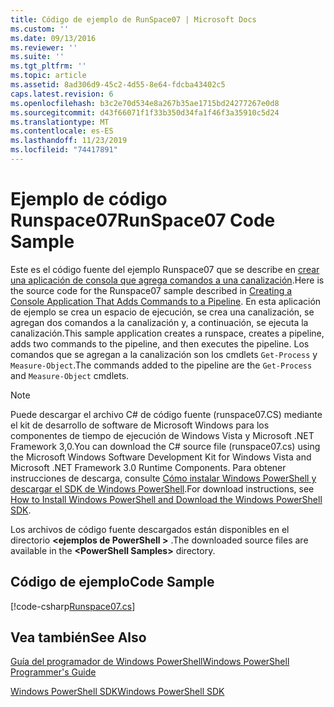 ```yaml
---
title: Código de ejemplo de RunSpace07 | Microsoft Docs
ms.custom: ''
ms.date: 09/13/2016
ms.reviewer: ''
ms.suite: ''
ms.tgt_pltfrm: ''
ms.topic: article
ms.assetid: 8ad306d9-45c2-4d55-8e64-fdcba43402c5
caps.latest.revision: 6
ms.openlocfilehash: b3c2e70d534e8a267b35ae1715bd24277267e0d8
ms.sourcegitcommit: d43f66071f1f33b350d34fa1f46f3a35910c5d24
ms.translationtype: MT
ms.contentlocale: es-ES
ms.lasthandoff: 11/23/2019
ms.locfileid: "74417891"
---
```

# <a name="runspace07-code-sample"></a><span data-ttu-id="11864-102">Ejemplo de código Runspace07</span><span class="sxs-lookup"><span data-stu-id="11864-102">RunSpace07 Code Sample</span></span>

<span data-ttu-id="11864-103">Este es el código fuente del ejemplo Runspace07 que se describe en [crear una aplicación de consola que agrega comandos a una canalización](https://msdn.microsoft.com/en-us/01eb7808-e97b-4905-80be-9e2fa38c262e).</span><span class="sxs-lookup"><span data-stu-id="11864-103">Here is the source code for the Runspace07 sample described in [Creating a Console Application That Adds Commands to a Pipeline](https://msdn.microsoft.com/en-us/01eb7808-e97b-4905-80be-9e2fa38c262e).</span></span> <span data-ttu-id="11864-104">En esta aplicación de ejemplo se crea un espacio de ejecución, se crea una canalización, se agregan dos comandos a la canalización y, a continuación, se ejecuta la canalización.</span><span class="sxs-lookup"><span data-stu-id="11864-104">This sample application creates a runspace, creates a pipeline, adds two commands to the pipeline, and then executes the pipeline.</span></span> <span data-ttu-id="11864-105">Los comandos que se agregan a la canalización son los cmdlets `Get-Process` y `Measure-Object`.</span><span class="sxs-lookup"><span data-stu-id="11864-105">The commands added to the pipeline are the `Get-Process` and `Measure-Object` cmdlets.</span></span>

> [!NOTE]
> <span data-ttu-id="11864-106">Puede descargar el archivo C# de código fuente (runspace07.CS) mediante el kit de desarrollo de software de Microsoft Windows para los componentes de tiempo de ejecución de Windows Vista y Microsoft .NET Framework 3,0.</span><span class="sxs-lookup"><span data-stu-id="11864-106">You can download the C# source file (runspace07.cs) using the Microsoft Windows Software Development Kit for Windows Vista and Microsoft .NET Framework 3.0 Runtime Components.</span></span> <span data-ttu-id="11864-107">Para obtener instrucciones de descarga, consulte [Cómo instalar Windows PowerShell y descargar el SDK de Windows PowerShell](/powershell/scripting/developer/installing-the-windows-powershell-sdk).</span><span class="sxs-lookup"><span data-stu-id="11864-107">For download instructions, see [How to Install Windows PowerShell and Download the Windows PowerShell SDK](/powershell/scripting/developer/installing-the-windows-powershell-sdk).</span></span>
>
> <span data-ttu-id="11864-108">Los archivos de código fuente descargados están disponibles en el directorio **\<ejemplos de PowerShell >** .</span><span class="sxs-lookup"><span data-stu-id="11864-108">The downloaded source files are available in the **\<PowerShell Samples>** directory.</span></span>

## <a name="code-sample"></a><span data-ttu-id="11864-109">Código de ejemplo</span><span class="sxs-lookup"><span data-stu-id="11864-109">Code Sample</span></span>

[!code-csharp[Runspace07.cs](../../../../powershell-sdk-samples/SDK-2.0/csharp/Runspace07/Runspace07.cs#L11-L108 "Runspace07.cs")]

## <a name="see-also"></a><span data-ttu-id="11864-110">Vea también</span><span class="sxs-lookup"><span data-stu-id="11864-110">See Also</span></span>

[<span data-ttu-id="11864-111">Guía del programador de Windows PowerShell</span><span class="sxs-lookup"><span data-stu-id="11864-111">Windows PowerShell Programmer's Guide</span></span>](./windows-powershell-programmer-s-guide.md)

[<span data-ttu-id="11864-112">Windows PowerShell SDK</span><span class="sxs-lookup"><span data-stu-id="11864-112">Windows PowerShell SDK</span></span>](../windows-powershell-reference.md)

